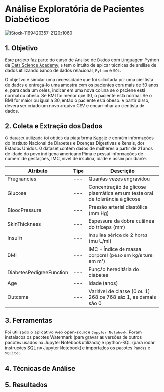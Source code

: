 # Análise Exploratória de Pacientes Diabéticos

![iStock-1169420357-2120x1060](https://user-images.githubusercontent.com/96497622/163745289-55c68aac-37b3-4634-87d6-6b492a283ee7.jpg)

## 1. Objetivo

Este projeto faz parte do curso de Análise de Dados com Linguagem Python da [Data Science Academy](https://www.datascienceacademy.com.br/start), e tem o intuito de aplicar técnicas de análise de dados utilizando banco de dados relacional, `Python` e `SQL`.

O objetivo é simular uma necessidade que foi solicitada por uma cientista de dados e entregá-lo uma amostra com os pacientes com mais de 50 anos e, para cada um deles, indicar em uma nova coluna se o paciene está normal ou obeso. Se BMI for menor que 30, o paciente está normal. Se o BMI for maior ou igual a 30, então o paciente está obeso. A partir disso, deverá ser criado um novo arquivo CSV e encaminhar ao cientista de dados.

## 2. Coleta e Extração dos Dados

O dataset utilizado foi obtido da plataforma [Kaggle](https://www.kaggle.com/datasets/uciml/pima-indians-diabetes-database) e contém informações do Instituto Nacional de Diabetes e Doenças Digestivas e Renais, dos Estados Unidos. O dataset contém dados de mulheres a partir de 21 anos de idade do povo indígena americano Pima e possui informações de número de gestações, IMC, nível de insulina, idade e assim por diante.

| Atributo | Tipo | Descrição |
|--- |--- |--- |
| Pregnancies |--- | Quantas vezes engravidou
| Glucose |--- | Concentração de glicose plasmática em um teste oral de tolerância à glicose
| BloodPressure |--- | Pressão arterial diastólica (mm Hg)
| SkinThickness |--- | Espessura da dobra cutânea do tríceps (mm)
| Insulin |--- | Insulina sérica de 2 horas (mu U/ml)
| BMI |--- | IMC - Índice de massa corporal (peso em kg/altura em m²)
| DiabetesPedigreeFunction |--- | Função hereditária do diabetes
| Age |--- | Idade (anos)
| Outcome |--- | Variável de classe (0 ou 1) 268 de 768 são 1, as demais são 0

## 3. Ferramentas

Foi utilizado o aplicativo web open-source `Jupyter Notebook`. Foram instalados os pacotes Watermark (para gravar as versões de outros pacotes usados no Jupyter Notebook utilizado) e ipython-SQL (para rodar instruções SQL no Jupyter Notebook) e importados os pacotes `Pandas` e `SQLite3`.

## 4. Técnicas de Análise

## 5. Resultados

<!--- Comentários - Plano de análise de dados

1. Definição do objetivo (O que queremos analisar? Quais perguntas devem ser respondidas?)
2. Coleta e extração dos dados
3. Escolha das ferramentas
4. Aplicação das técnicas de análise (análise exploratória, estatística descritiva, agregação, sumarização, estatística inferencial, mineração de dados, ML etc.)
5. Entrega dos resultados (relatórios, gráficos, tabelas, etc.)
-->


